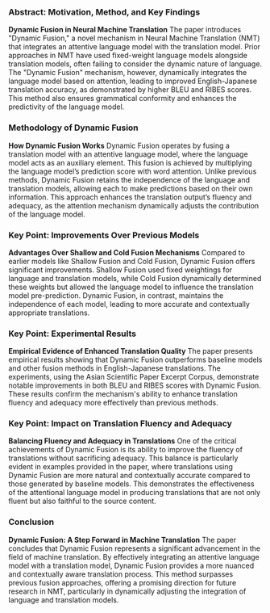 ### Abstract: Motivation, Method, and Key Findings

**Dynamic Fusion in Neural Machine Translation**
The paper introduces "Dynamic Fusion," a novel mechanism in Neural Machine Translation (NMT) that integrates an attentive language model with the translation model. Prior approaches in NMT have used fixed-weight language models alongside translation models, often failing to consider the dynamic nature of language. The "Dynamic Fusion" mechanism, however, dynamically integrates the language model based on attention, leading to improved English-Japanese translation accuracy, as demonstrated by higher BLEU and RIBES scores. This method also ensures grammatical conformity and enhances the predictivity of the language model.

### Methodology of Dynamic Fusion

**How Dynamic Fusion Works**
Dynamic Fusion operates by fusing a translation model with an attentive language model, where the language model acts as an auxiliary element. This fusion is achieved by multiplying the language model’s prediction score with word attention. Unlike previous methods, Dynamic Fusion retains the independence of the language and translation models, allowing each to make predictions based on their own information. This approach enhances the translation output’s fluency and adequacy, as the attention mechanism dynamically adjusts the contribution of the language model.

### Key Point: Improvements Over Previous Models

**Advantages Over Shallow and Cold Fusion Mechanisms**
Compared to earlier models like Shallow Fusion and Cold Fusion, Dynamic Fusion offers significant improvements. Shallow Fusion used fixed weightings for language and translation models, while Cold Fusion dynamically determined these weights but allowed the language model to influence the translation model pre-prediction. Dynamic Fusion, in contrast, maintains the independence of each model, leading to more accurate and contextually appropriate translations.

### Key Point: Experimental Results

**Empirical Evidence of Enhanced Translation Quality**
The paper presents empirical results showing that Dynamic Fusion outperforms baseline models and other fusion methods in English-Japanese translations. The experiments, using the Asian Scientific Paper Excerpt Corpus, demonstrate notable improvements in both BLEU and RIBES scores with Dynamic Fusion. These results confirm the mechanism's ability to enhance translation fluency and adequacy more effectively than previous methods.

### Key Point: Impact on Translation Fluency and Adequacy

**Balancing Fluency and Adequacy in Translations**
One of the critical achievements of Dynamic Fusion is its ability to improve the fluency of translations without sacrificing adequacy. This balance is particularly evident in examples provided in the paper, where translations using Dynamic Fusion are more natural and contextually accurate compared to those generated by baseline models. This demonstrates the effectiveness of the attentional language model in producing translations that are not only fluent but also faithful to the source content.

### Conclusion

**Dynamic Fusion: A Step Forward in Machine Translation**
The paper concludes that Dynamic Fusion represents a significant advancement in the field of machine translation. By effectively integrating an attentive language model with a translation model, Dynamic Fusion provides a more nuanced and contextually aware translation process. This method surpasses previous fusion approaches, offering a promising direction for future research in NMT, particularly in dynamically adjusting the integration of language and translation models.

